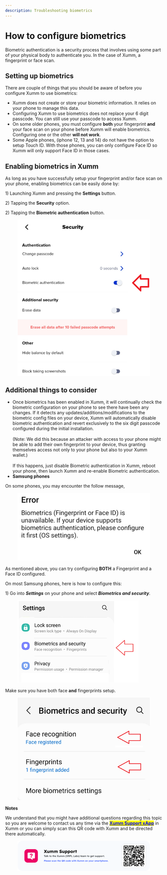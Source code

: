 ```yaml
---
description: Troubleshooting biometrics
---
```


# How to configure biometrics

Biometric authentication is a security process that involves using some part of your physical body to authenticate you. In the case of Xumm, a fingerprint or face scan.&#x20;

## Setting up biometrics

There are couple of things that you should be aware of before you configure Xumm to use biometrics:

* Xumm does not create or store your biometric information. It relies on your phone to manage this data.
* Configuring Xumm to use biometrics does not replace your 6 digit passcode. You can still use your passcode to access Xumm.
* On some older phones, you must configure **both** your fingerprint **and** your face scan on your phone before Xumm will enable biometrics. Configuring one or the other **will not work**.&#x20;
* Some Apple phones, (iphone 12, 13 and 14) do not have the option to setup Touch ID. With those phones, you can only configure Face ID so Xumm will only support Face ID in those cases.&#x20;

## Enabling biometrics in Xumm

As long as you have successfully setup your fingerprint and/or face scan on your phone, enabling biometrics can be easily done by:

1\) Launching Xumm and pressing the **Settings** button.

2\) Tapping the **Security** option.

2\) Tapping the **Biometric authentication** button.

<figure><img src="../.gitbook/assets/Biometrics.png" alt=""><figcaption></figcaption></figure>



## Additional things to consider

* Once biometrics has been enabled in Xumm, it will continually check the biometric configuration on your phone to see there have been any changes. If it detects any updates/additions/modifications to the biometric config files on your device, Xumm will automatically disable biometric authentication and revert exclusively to the six digit passcode configured during the initial installation.\
  \
  (Note: We did this because an attacker with access to your phone might be able to add their own fingerprint to your device, thus granting themselves access not only to your phone but also to your Xumm wallet.)\
  \
  If this happens, just disable Biometric authentication in Xumm, reboot your phone, then launch Xumm and re-enable Biometric authentication.
* &#x20;**Samsung phones**

On some phones, you may encounter the follow message,

<figure><img src="../.gitbook/assets/Biometrics - Error - 1.png" alt=""><figcaption></figcaption></figure>

As mentioned above,  you can try configuring **BOTH** a Fingerprint and a Face ID configured.

On most Samsung phones, here is how to configure this:

1\) Go into _**Settings**_ on your phone and select _**Biometrics and security**_.

<figure><img src="../.gitbook/assets/Biometrics - Samsung config screen 1.png" alt=""><figcaption></figcaption></figure>

&#x20;

Make sure you have both face **and** fingerprints setup.

<figure><img src="../.gitbook/assets/Biometrics - Samsung config screen 2.png" alt=""><figcaption></figcaption></figure>

**Notes**

We understand that you might have additional questions regarding this topic so you are welcome to contact us any time via the [<mark style="color:blue;">**Xumm Support xApp**</mark>](https://xumm.app/detect/xapp:xumm.support?ref=helpcenter) in Xumm or you can simply scan this QR code with Xumm and be directed there automatically.

<figure><img src="../.gitbook/assets/Support banner Xumm.png" alt=""><figcaption></figcaption></figure>
